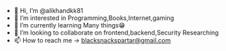 - 👋 Hi, I’m @alikhandkk81
- 👀 I’m interested in Programming,Books,Internet,gaming
- 🌱 I’m currently learning Many things😁
- 💞️ I’m looking to collaborate on frontend,backend,Security Researching
- 📫 How to reach me -> blacksnackspartar@gmail.com

<!---
alikhandkk81/alikhandkk81 is a ✨ special ✨ repository because its `README.md` (this file) appears on your GitHub profile.
You can click the Preview link to take a look at your changes.
--->
